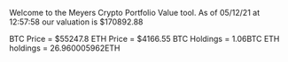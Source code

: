Welcome to the Meyers Crypto Portfolio Value tool. 
As of 05/12/21 at 12:57:58 our valuation is $170892.88 

BTC Price = $55247.8
 ETH Price = $4166.55
BTC Holdings = 1.06BTC
 ETH holdings = 26.960005962ETH 
